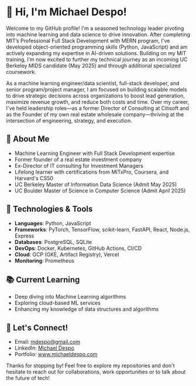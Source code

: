 # 👋 Hi, I'm Michael Despo!

Welcome to my GitHub profile! I'm a seasoned technology leader pivoting into machine learning and data science to drive innovation. After completing MIT’s Professional Full Stack Development with MERN program, I've developed object-oriented programming skills (Python, JavaScript) and am actively expanding my expertise in AI-driven solutions. Building on my MIT training, I’m now excited to further my technical journey as an incoming UC Berkeley MIDS candidate (May 2025) and through additional specialized coursework. 

As a machine learning engineer/data scientist, full-stack developer, and senior program/project manager, I am focused on building scalable models to drive strategic decisions across organizations to boost lead generation, maximize revenue growth, and reduce both costs and time. Over my career, I've held leadership roles—as a former Director of Consulting at Citisoft and as the Founder of my own real estate wholesale company—thriving at the intersection of engineering, strategy, and execution.

## 🚀 About Me
- Machine Learning Engineer with Full Stack Development expertise
- Former founder of a real estate investment company
- Ex-Director of IT consulting for Investment Managers
- Lifelong learner with certifications from MITxPro, Coursera, and Harvard's CS50
- UC Berkeley Master of Information Data Science (Admit May 2025)
- UC Boulder Master of Science in Computer Science (Admit April 2025)

## 🔧 Technologies & Tools
- **Languages**: Python, JavaScript
- **Frameworks**: PyTorch, TensorFlow, scikit-learn, FastAPI, React, Node.js, Express
- **Databases**: PostgreSQL, SQLite
- **DevOps**: Docker, Kubernetes, GitHub Actions, CI/CD
- **Cloud**: GCP (GKE, Artifact Registry), Vercel
- **Monitoring**: Prometheus

## 📚 Current Learning
- Deep diving into Machine Learning algorithms
- Exploring cloud-based ML services
- Enhancing my knowledge of data structures and algorithms

## 🤝 Let's Connect!
- Email: [mdespo@gmail.com](mailto:mdespo@gmail.com)
- LinkedIn: [Michael Despo](https://www.linkedin.com/in/michaeldespo/)
- Portfolio: www.michaeldespo.com

Thanks for stopping by! Feel free to explore my repositories and don't hesitate to reach out for collaborations, work opportunities or to talk about the future of tech!
